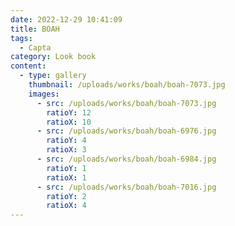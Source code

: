 ```yaml
---
date: 2022-12-29 10:41:09
title: BOAH
tags:
  - Capta
category: Look book
content:
  - type: gallery
    thumbnail: /uploads/works/boah/boah-7073.jpg
    images:
      - src: /uploads/works/boah/boah-7073.jpg
        ratioY: 12
        ratioX: 10
      - src: /uploads/works/boah/boah-6976.jpg
        ratioY: 4
        ratioX: 3
      - src: /uploads/works/boah/boah-6984.jpg
        ratioY: 1
        ratioX: 1
      - src: /uploads/works/boah/boah-7016.jpg
        ratioY: 2
        ratioX: 4
---
```

